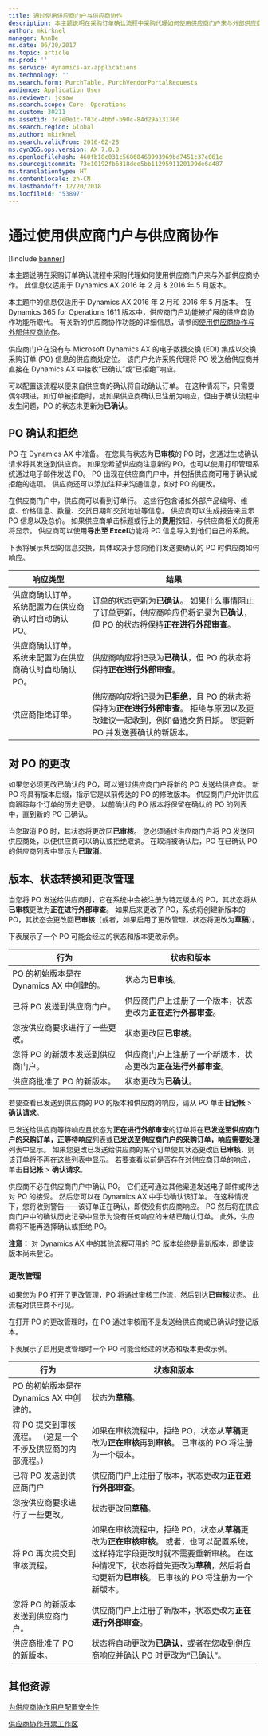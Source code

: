 ```yaml
---
title: 通过使用供应商门户与供应商协作
description: 本主题说明在采购订单确认流程中采购代理如何使用供应商门户来与外部供应商协作。 此信息仅适用于 Dynamics AX 2016 年 2 月 &amp; 2016 年 5 月版本。
author: mkirknel
manager: AnnBe
ms.date: 06/20/2017
ms.topic: article
ms.prod: ''
ms.service: dynamics-ax-applications
ms.technology: ''
ms.search.form: PurchTable, PurchVendorPortalRequests
audience: Application User
ms.reviewer: josaw
ms.search.scope: Core, Operations
ms.custom: 30211
ms.assetid: 3c7e0e1c-703c-4bbf-b90c-84d29a131360
ms.search.region: Global
ms.author: mkirknel
ms.search.validFrom: 2016-02-28
ms.dyn365.ops.version: AX 7.0.0
ms.openlocfilehash: 460fb18c031c56060469993969bd7451c37e061c
ms.sourcegitcommit: 73e10192fb6318dee5bb1129591120199de6a487
ms.translationtype: HT
ms.contentlocale: zh-CN
ms.lasthandoff: 12/20/2018
ms.locfileid: "53897"
---
```

# <a name="collaborate-with-vendors-by-using-the-vendor-portal"></a>通过使用供应商门户与供应商协作

[!include [banner](../includes/banner.md)]

本主题说明在采购订单确认流程中采购代理如何使用供应商门户来与外部供应商协作。 此信息仅适用于 Dynamics AX 2016 年 2 月 &amp; 2016 年 5 月版本。

本主题中的信息仅适用于 Dynamics AX 2016 年 2 月和 2016 年 5 月版本。 在 Dynamics 365 for Operations 1611 版本中，供应商门户功能被扩展的供应商协作功能所取代。 有关新的供应商协作功能的详细信息，请参阅[使用供应商协作与外部供应商协作](vendor-collaboration-work-external-vendors.md)。  

供应商门户在没有与 Microsoft Dynamics AX 的电子数据交换 (EDI) 集成以交换采购订单 (PO) 信息的供应商处定位。 该门户允许采购代理将 PO 发送给供应商并直接在 Dynamics AX 中接收“已确认”或“已拒绝”响应。  

可以配置该流程以便来自供应商的确认将自动确认订单。 在这种情况下，只需要偶尔跟进，如订单被拒绝时，或如果供应商确认已注册为响应，但由于确认流程中发生问题，PO 的状态未更新为**已确认**。

## <a name="po-confirmation-and-rejection"></a>PO 确认和拒绝
PO 在 Dynamics AX 中准备。 在您具有状态为**已审核**的 PO 时，您通过生成确认请求将其发送到供应商。 如果您希望供应商注意新的 PO，也可以使用打印管理系统通过电子邮件发送 PO。 PO 出现在供应商门户中，并包括供应商可用于确认或拒绝的选项。 供应商还可以添加注释来沟通信息，如对 PO 的更改。  

在供应商门户中，供应商可以看到订单行。 这些行包含诸如外部产品编号、维度、价格信息、数量、交货日期和交货地址等信息。 供应商可以生成报告来显示 PO 信息以及总价。 如果供应商单击标题或行上的**费用**按钮，与供应商相关的费用将显示。 供应商可以使用**导出至 Excel**功能将 PO 信息导入到他们自己的系统。  

下表将展示典型的信息交换，具体取决于您向他们发送要确认的 PO 时供应商如何响应。

| 响应类型                                                                                                  | 结果                                                                                                                                                                                                                                                                                          |
|-------------------------------------------------------------------------------------------------------------------|-------------------------------------------------------------------------------------------------------------------------------------------------------------------------------------------------------------------------------------------------------------------------------------------------|
| 供应商确认订单。 系统配置为在供应商确认时自动确认 PO。    | 订单的状态更新为**已确认**。 如果什么事情阻止了订单更新，供应商响应仍将记录为**已确认**，但 PO 的状态将保持**正在进行外部审查**。                                                                       |
| 供应商确认订单。 系统未配置为在供应商确认时自动确认 PO。 | 供应商响应将记录为**已确认**，但 PO 的状态将保持**正在进行外部审查**。                                                                                                                                                                                      |
| 供应商拒绝订单。                                                                                     | 供应商响应将记录为**已拒绝**，且 PO 的状态将保持为**正在进行外部审查**。 拒绝与原因以及更改建议一起收到，例如备选交货日期。 您更新 PO 并发送要确认的新版本。 |

## <a name="changes-to-a-po"></a>对 PO 的更改
如果您必须更改已确认的 PO，可以通过供应商门户将新的 PO 发送给供应商。 新 PO 将具有版本后缀，指示它是以前传达的 PO 的修改版本。 供应商门户允许供应商跟踪每个订单的历史记录。 以前确认的 PO 版本将保留在确认的 PO 的列表中，直到新的 PO 已确认。  

当您取消 PO 时，其状态将更改回**已审核**。 您必须通过供应商门户将 PO 发送回供应商处，以便供应商可以确认或拒绝取消。 在取消被确认后，PO 在已确认 PO 的供应商列表中显示为**已取消**。

## <a name="versions-status-transitions-and-change-management"></a>版本、状态转换和更改管理
当您将 PO 发送给供应商时，它在系统中会被注册为特定版本的 PO，其状态将从**已审核**更改为**正在进行外部审查**。 如果后来更改了 PO，系统将创建新版本的 PO，其状态会更改回**已审核**（或者，如果启用了更改管理，状态将更改为**草稿**）。  

下表展示了一个 PO 可能会经过的状态和版本更改示例。

| 行为                                                   | 状态和版本                                                                                    |
|----------------------------------------------------------|-------------------------------------------------------------------------------------------------------|
| PO 的初始版本是在 Dynamics AX 中创建的。 | 状态为**已审核**。                                                                           |
| 已将 PO 发送到供应商门户。                     | 供应商门户上注册了一个版本，状态更改为**正在进行外部审查**。    |
| 您按供应商要求进行了一些更改。  | 状态更改回**已审核**。                                                            |
| 您将 PO 的新版本发送到供应商门户。 | 供应商门户上注册了一个新版本，状态更改为**正在进行外部审查**。 |
| 供应商批准了 PO 的新版本。           | 状态更改为**已确认**。                                                                |

若要查看已发送到供应商的 PO 的版本和供应商的响应，请从 PO 单击**日记帐** &gt; **确认请求**。  

已发送给供应商等待响应且状态为**正在进行外部审查**的订单将在**已发送至供应商门户的采购订单，正等待响应**列表或**已发送至供应商门户的采购订单，响应需要处理**列表中显示。 如果您更改已发送给供应商的某个订单使其状态更改回**已审核**，则该订单将不再在这些列表中显示。 若要查看以前是否存在对供应商订单的响应，单击**日记帐** &gt; **确认请求**。  

供应商不必在供应商门户中确认 PO。 它们还可通过其他渠道发送电子邮件或传达对 PO 的接受。 然后您可以在 Dynamics AX 中手动确认该订单。 在这种情况下，您将收到警告——该订单正在确认，即使没有供应商响应。 PO 然后将在供应商门户中的确认历史记录中显示为没有任何响应的未结已确认订单。 此外，供应商将不能再选择确认或拒绝 PO。  

**注意：** 对 Dynamics AX 中的其他流程可用的 PO 版本始终是最新版本，即使该版本尚未登记。

### <a name="change-management"></a>更改管理

如果您为 PO 打开了更改管理，PO 将通过审核工作流，然后到达**已审核**状态。 此流程对供应商不可见。  

在打开 PO 的更改管理时，在 PO 通过审核而不是发送给供应商或已确认时登记版本。  

下表展示了启用更改管理时一个 PO 可能会经过的状态和版本更改示例。


|                                                    行为                                                     |                                                                                                                                                                                                                      状态和版本                                                                                                                                                                                                                      |
|---------------------------------------------------------------------------------------------------------------|--------------------------------------------------------------------------------------------------------------------------------------------------------------------------------------------------------------------------------------------------------------------------------------------------------------------------------------------------------------------------------------------------------------------------------------------------------------|
|                           PO 的初始版本是在 Dynamics AX 中创建的。                            |                                                                                                                                                                                                            状态为<strong>草稿</strong>。                                                                                                                                                                                                             |
| 将 PO 提交到审核流程。 （这是一个不涉及供应商的内部流程。） |                                                                                                                        如果在审核流程中，拒绝 PO，状态从<strong>草稿</strong>更改为<strong>正在审核</strong>再到<strong>审核</strong>。 已审核的 PO 将注册为一个版本。                                                                                                                        |
|                                      已将 PO 发送到供应商门户                                      |                                                                                                                                                                      供应商门户上注册了版本，状态更改为<strong>正在进行外部审查</strong>。                                                                                                                                                                       |
|                            您按供应商要求进行了一些更改。                            |                                                                                                                                                                                                    状态更改回<strong>草稿</strong>。                                                                                                                                                                                                     |
|                              将 PO 再次提交到审核流程。                               | 如果在审核流程中，拒绝 PO，状态从<strong>草稿</strong>更改为<strong>正在审核</strong><strong>审核</strong>。 或者，也可以配置系统，这样特定字段更改时就不需要重新审核。 在这种情况下，状态将首先更改为<strong>草稿</strong>，然后将自动更新为<strong>已审核</strong>。 已审核的 PO 将注册为一个新版本。 |
|                           您将 PO 的新版本发送到供应商门户。                            |                                                                                                                                                                    供应商门户上注册了新版本，状态更改为<strong>正在进行外部审查</strong>。                                                                                                                                                                     |
|                                供应商批准了 PO 的新版本。                                 |                                                                                                                                                     状态将自动更改为<strong>已确认</strong>，或者在您收到供应商响应并确认 PO 时更改为“已确认”。                                                                                                                                                     |

<a name="additional-resources"></a>其他资源
--------

[为供应商协作用户配置安全性](configure-security-vendor-portal-users.md)

[供应商协作开票工作区](../../financials/accounts-payable/vendor-portal-invoicing-workspace.md)



